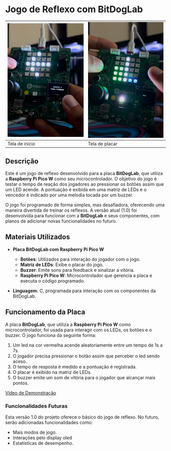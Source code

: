# Jogo de Reflexo com BitDogLab

| ![Tela de início](img/photo1.jpg) | ![Tela de placar](img/photo2.jpg) |
|-----------------------------------|-----------------------------------|
| Tela de início                    | Tela de placar                   |

## Descrição

Este é um jogo de reflexo desenvolvido para a placa **BitDogLab**, que utiliza a **Raspberry Pi Pico W** como seu microcontrolador. O objetivo do jogo é testar o tempo de reação dos jogadores ao pressionar os botões assim que um LED acende. A pontuação é exibida em uma matriz de LEDs e o vencedor é indicado por uma melodia tocada por um buzzer. 

O jogo foi programado de forma simples, mas desafiadora, oferecendo uma maneira divertida de treinar os reflexos. A versão atual (1.0) foi desenvolvida para funcionar com a **BitDogLab** e seus componentes, com planos de adicionar novas funcionalidades no futuro.

## Materiais Utilizados

- **Placa BitDogLab com Raspberry Pi Pico W**
  - **Botões**: Utilizados para interação do jogador com o jogo.
  - **Matriz de LEDs**: Exibe o placar do jogo.
  - **Buzzer**: Emite sons para feedback e sinalizar a vitória.
  - **Raspberry Pi Pico W**: Microcontrolador que gerencia a placa e executa o código programado.

- **Linguagem**: C, programada para interação com os componentes da BitDogLab.

## Funcionamento da Placa

A placa **BitDogLab**, que utiliza a **Raspberry Pi Pico W** como microcontrolador, foi usada para interagir com os LEDs, os botões e o buzzer. O jogo funciona da seguinte forma:
1. Um led na cor vermelha acende aleatoriamente entre um tempo de 1s a 7s.
2. O jogador precisa pressionar o botão assim que perceber o led sendo aceso.
3. O tempo de resposta é medido e a pontuação é registrada.
4. O placar é exibido na matriz de LEDs.
5. O buzzer emite um som de vitória para o jogador que alcançar mais pontos.


[Vídeo de Demonstração](https://youtube.com/shorts/FMKY9TK0UeQ?feature=share)

### Funcionalidades Futuras

Esta versão 1.0 do projeto oferece o básico do jogo de reflexo. No futuro, serão adicionadas funcionalidades como:
- Mais modos de jogo.
- Interações pelo display oled
- Estatísticas de desempenho.

